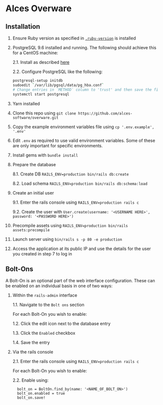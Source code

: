 
# Alces Overware

## Installation 

1. Ensure Ruby version as specified in [`.ruby-version`](./.ruby-version) is
   installed

2. PostgreSQL 9.6 installed and running. The following should achieve this for
   a CentOS machine:

   2.1. Install as described [here](https://wiki.postgresql.org/wiki/YUM_Installation)

   2.2. Configure PostgreSQL like the following:

   ```bash
   postgresql-setup initdb
   sudoedit `/var/lib/pgsql/data/pg_hba.conf`
   # Change entries in `METHOD` column to 'trust' and then save the file
   systemctl start postgresql
   ```

3. Yarn installed

4. Clone this repo using `git clone https://github.com/alces-software/overware.git`

5. Copy the example environment variables file using `cp '.env.example', '.env'`

6. Edit `.env` as required to use valid environment variables. Some of these 
   are only important for specific environments.

7. Install gems with `bundle install`

8. Prepare the database

   8.1. Create DB `RAILS_ENV=production bin/rails db:create`

   8.2. Load schema `RAILS_ENV=production bin/rails db:schema:load`

9. Create an initial user

   9.1. Enter the rails console using `RAILS_ENV=production rails c`

   9.2. Create the user with `User.create(username: '<USERNAME HERE>', password: '<PASSWORD HERE>')`


10. Precompile assets using `RAILS_ENV=production bin/rails assets:precompile`

11. Launch server using `bin/rails s -p 80 -e production`

12. Access the application at its public IP and use the details for the user
    you created in step 7 to log in

## Bolt-Ons

A Bolt-On is an optional part of the web interface configuration. These can be enabled on an individual basis in one of two ways:

1. Within the `rails-admin` interface

   1.1. Navigate to the `Bolt ons` section

   For each Bolt-On you wish to enable:

   1.2. Click the edit icon next to the database entry

   1.3. Click the `Enabled` checkbox

   1.4. Save the entry

2. Via the rails console

   2.1. Enter the rails console using `RAILS_ENV=production rails c`

   For each Bolt-On you wish to enable:

   2.2. Enable using:

    ```
      bolt_on = BoltOn.find_by(name: '<NAME_OF_BOLT_ON>')
      bolt_on.enabled = true
      bolt_on.save!
    ```
